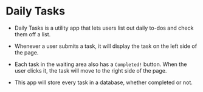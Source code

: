 # Daily Tasks

* Daily Tasks is a utility app that lets users list out daily to-dos and check them off a list.

* Whenever a user submits a task, it will display the task on the left side of the page.

* Each task in the waiting area also has a `Completed!` button. When the user clicks it, the task will move to the right side of the page.

* This app will store every task in a database, whether completed or not.
